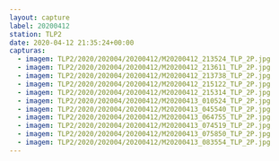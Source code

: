 ```yaml
---
layout: capture
label: 20200412
station: TLP2
date: 2020-04-12 21:35:24+00:00
capturas:
  - imagem: TLP2/2020/202004/20200412/M20200412_213524_TLP_2P.jpg
  - imagem: TLP2/2020/202004/20200412/M20200412_213611_TLP_2P.jpg
  - imagem: TLP2/2020/202004/20200412/M20200412_213738_TLP_2P.jpg
  - imagem: TLP2/2020/202004/20200412/M20200412_215122_TLP_2P.jpg
  - imagem: TLP2/2020/202004/20200412/M20200412_215314_TLP_2P.jpg
  - imagem: TLP2/2020/202004/20200412/M20200413_010524_TLP_2P.jpg
  - imagem: TLP2/2020/202004/20200412/M20200413_045540_TLP_2P.jpg
  - imagem: TLP2/2020/202004/20200412/M20200413_064755_TLP_2P.jpg
  - imagem: TLP2/2020/202004/20200412/M20200413_074519_TLP_2P.jpg
  - imagem: TLP2/2020/202004/20200412/M20200413_075850_TLP_2P.jpg
  - imagem: TLP2/2020/202004/20200412/M20200413_083554_TLP_2P.jpg
---
```

